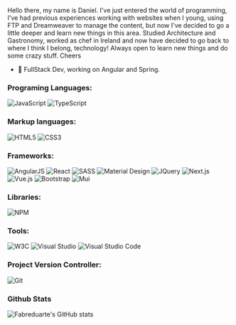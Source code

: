 Hello there, my name is Daniel. 
I've just entered the world of programming, I've had previous experiences working with websites when I young, using FTP and Dreamweaver to manage the content, but now I've decided to go a little deeper and learn new things in this area. Studied Architecture and Gastronomy, worked as chef in Ireland and now have decided to go back to where I think I belong, technology!
Always open to learn new things and do some crazy stuff.
Cheers

* 🎨 FullStack Dev, working on Angular and Spring.

### Programing Languages:

  <img src="https://img.shields.io/badge/-JavaScript-F7DF1E?style=for-the-badge&logo=javascript&logoColor=fff" alt="JavaScript">

  <img src="https://img.shields.io/badge/-TypeScript-007ACC?style=for-the-badge&logo=Typescript&logoColor=fff" alt="TypeScript">

### Markup languages:

  <img src="https://img.shields.io/badge/-HTML5-E34F26?style=for-the-badge&logo=HTML5&logoColor=fff" alt="HTML5">

  <img src="https://img.shields.io/badge/-CSS3-1572B6?style=for-the-badge&logo=CSS3&logoColor=fff" alt="CSS3">

### Frameworks:

  <img src="https://img.shields.io/badge/-AngularJS-E23237?style=for-the-badge&logo=AngularJS&logoColor=fff" alt="AngularJS">

  <img src="https://img.shields.io/badge/-React-61DAFB?style=for-the-badge&logo=React&logoColor=fff" alt="React">
  
  <img src="https://img.shields.io/badge/-SASS-CC6699?style=for-the-badge&logo=SASS&logoColor=fff" alt="SASS">
  
  <img src="https://img.shields.io/badge/-Material Design-757575?style=for-the-badge&logo=material-design&logoColor=fff" alt="Material Design">
  
  <img src="https://img.shields.io/badge/-JQuery-0769AD?style=for-the-badge&logo=jquery&logoColor=fff" alt="JQuery">
  
  <img src="https://img.shields.io/badge/-Next.js-000000?style=for-the-badge&logo=nextdotjs&logoColor=fff" alt="Next.js">
  
  <img src="https://img.shields.io/badge/-Vue.js-4FC08D?style=for-the-badge&logo=vuedotjs&logoColor=fff" alt="Vue.js">
  
  <img src="https://img.shields.io/badge/-Bootstrap-7952B3?style=for-the-badge&logo=bootstrap&logoColor=fff" alt="Bootstrap">
  
  <img src="https://img.shields.io/badge/-Mui-007FFF?style=for-the-badge&logo=mui&logoColor=fff" alt="Mui">
  
### Libraries:

  <img src="https://img.shields.io/badge/-NPM-CB3837?style=for-the-badge&logo=NPM&logoColor=fff" alt="NPM">
  
### Tools:

  <img src="https://img.shields.io/badge/-W3C-005A9C?style=for-the-badge&logo=W3C&logoColor=fff" alt="W3C">

  <img src="https://img.shields.io/badge/-visual studio-5C2D91?style=for-the-badge&logo=visual-studio&logoColor=fff" alt="Visual Studio">

  <img src="https://img.shields.io/badge/-VS Code-007ACC?style=for-the-badge&logo=visual-studio-code&logoColor=fff" alt="Visual Studio Code">

### Project Version Controller: 

  <img src="https://img.shields.io/badge/-Git-F05032?style=for-the-badge&logo=Git&logoColor=fff" alt="Git">
  
### Github Stats

![Fabreduarte's GitHub stats](https://github-readme-stats.vercel.app/api?username=fabreduarte&hide=prs&count_private=true&include_all_commits=true&show_icons=true&theme=dracula)
  

<!--
**fabreduarte/fabreduarte** is a ✨ _special_ ✨ repository because its `README.md` (this file) appears on your GitHub profile.

Here are some ideas to get you started:

- 🔭 I’m currently working on ...
- 🌱 I’m currently learning ...
- 👯 I’m looking to collaborate on ...
- 🤔 I’m looking for help with ...
- 💬 Ask me about ...
- 📫 How to reach me: ...
- 😄 Pronouns: ...
- ⚡ Fun fact: ...
-->

